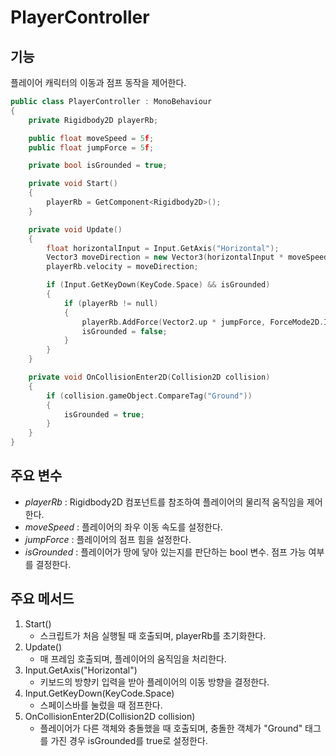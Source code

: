 # PlayerController 
## 기능
플레이어 캐릭터의 이동과 점프 동작을 제어한다.

```C++
public class PlayerController : MonoBehaviour
{
    private Rigidbody2D playerRb;

    public float moveSpeed = 5f;
    public float jumpForce = 5f;

    private bool isGrounded = true;

    private void Start()
    {
        playerRb = GetComponent<Rigidbody2D>();
    }

    private void Update()
    {
        float horizontalInput = Input.GetAxis("Horizontal");
        Vector3 moveDirection = new Vector3(horizontalInput * moveSpeed, playerRb.velocity.y);
        playerRb.velocity = moveDirection;

        if (Input.GetKeyDown(KeyCode.Space) && isGrounded)
        {
            if (playerRb != null)
            {
                playerRb.AddForce(Vector2.up * jumpForce, ForceMode2D.Impulse);
                isGrounded = false;
            }
        }
    }

    private void OnCollisionEnter2D(Collision2D collision)
    {
        if (collision.gameObject.CompareTag("Ground"))
        {
            isGrounded = true;
        }
    }
}
```

## 주요 변수
- *playerRb* : Rigidbody2D 컴포넌트를 참조하여 플레이어의 물리적 움직임을 제어한다.
- *moveSpeed* : 플레이어의 좌우 이동 속도를 설정한다.
- *jumpForce* : 플레이어의 점프 힘을 설정한다.
- *isGrounded* : 플레이어가 땅에 닿아 있는지를 판단하는 bool 변수. 점프 가능 여부를 결정한다.
  
## 주요 메서드
1. Start()
   - 스크립트가 처음 실행될 때 호출되며, playerRb를 초기화한다.
2. Update()
   - 매 프레임 호출되며, 플레이어의 움직임을 처리한다.
3. Input.GetAxis("Horizontal")
   - 키보드의 방향키 입력을 받아 플레이어의 이동 방향을 결정한다.
4. Input.GetKeyDown(KeyCode.Space)
   - 스페이스바를 눌렀을 때 점프한다.
5. OnCollisionEnter2D(Collision2D collision)
    - 플레이어가 다른 객체와 충돌했을 때 호출되며, 충돌한 객체가 "Ground" 태그를 가진 경우 isGrounded를 true로 설정한다.
